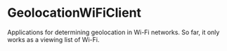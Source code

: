 # GeolocationWiFiClient
Applications for determining geolocation in Wi-Fi networks. 
So far, it only works as a viewing list of Wi-Fi.
